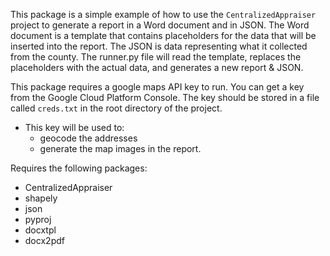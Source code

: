 This package is a simple example of how to use the `CentralizedAppraiser` project to generate a report in a Word document and in JSON. The Word document is a template that contains placeholders for the data that will be inserted into the report. The JSON is data representing what it collected from the county. The runner.py file will read the template, replaces the placeholders with the actual data, and generates a new report & JSON.

This package requires a google maps API key to run. You can get a key from the Google Cloud Platform Console. The key should be stored in a file called `creds.txt` in the root directory of the project.
- This key will be used to:
    - geocode the addresses
    - generate the map images in the report.

Requires the following packages:
- CentralizedAppraiser
- shapely
- json
- pyproj
- docxtpl
- docx2pdf